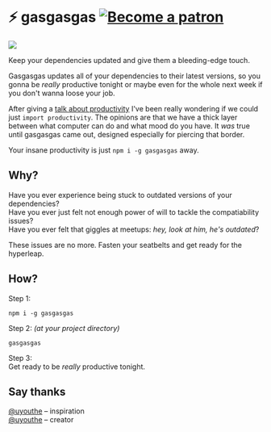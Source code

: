 # ⚡ gasgasgas [![Become a patron](https://miloslav.website/patreon.svg)](https://www.patreon.com/uyouthe)

![](https://miloslav.website/gasgasgas/gas.gif)

Keep your dependencies updated and give them a bleeding-edge touch. 

Gasgasgas updates all of your dependencies to their latest versions, so you gonna be _really_ productive tonight or maybe even for the whole next week if you don't wanna loose your job.

After giving a [talk about productivity](https://github.com/uyouthe/how-to-learn) I've been really wondering if we could just `import productivity`. The opinions are that we have a thick layer between what computer can do and what mood do you have. It _was_ true until gasgasgas came out, designed especially for piercing that border.  

Your insane productivity is just `npm i -g gasgasgas` away. 


## Why?

Have you ever experience being stuck to outdated versions of your dependencies?  
Have you ever just felt not enough power of will to tackle the compatiability issues?  
Have you ever felt that giggles at meetups: _hey, look at him, he's outdated_?  

These issues are no more. Fasten your seatbelts and get ready for the hyperleap.


## How?

Step 1:
```
npm i -g gasgasgas
```

Step 2:
_(at your project directory)_
```
gasgasgas
```

Step 3:  
Get ready to be _really_ productive tonight.

## Say thanks
[@uyouthe](https://miloslav.website) – inspiration  
[@uyouthe](https://miloslav.website) – creator 
